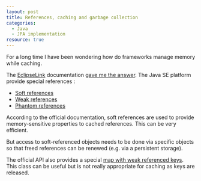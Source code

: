 ```yaml
--- 
layout: post 
title: References, caching and garbage collection 
categories:
  - Java
  - JPA implementation
resource: true
---
```

<p>For a long time I have been wondering how do frameworks manage
	memory while caching.</p>
<p>
	The <a href="http://www.eclipse.org/eclipselink/">EclipseLink</a>
	documentation <a
		href="http://wiki.eclipse.org/EclipseLink/UserGuide/JPA/Basic_JPA_Development/Caching/Type_and_Size">gave
		me the answer</a>. The Java SE platform provide special references :
</p>
<ul>
	<li><a
		href="http://docs.oracle.com/javase/7/docs/api/java/lang/ref/SoftReference.html">Soft
			references</a></li>
	<li><a
		href="http://docs.oracle.com/javase/7/docs/api/java/lang/ref/WeakReference.html">Weak
			references</a></li>
	<li><a
		href="http://docs.oracle.com/javase/7/docs/api/java/lang/ref/PhantomReference.html">Phantom
			references</a></li>
</ul>
<p>
	According to the official documentation, soft references are used to
	provide memory-sensitive properties to cached references. This can be
	very efficient.
</p>
<p>But access to soft-referenced objects needs to be done via
	specific objects so that freed references can be renewed (e.g. via a
	persistent storage).</p>
<p>
	The official API also provides a special <a
		href="http://docs.oracle.com/javase/7/docs/api/java/util/WeakHashMap.html">map
		with weak referenced keys</a>. This class can be useful but is not really
	appropriate for caching as keys are released.
</p>